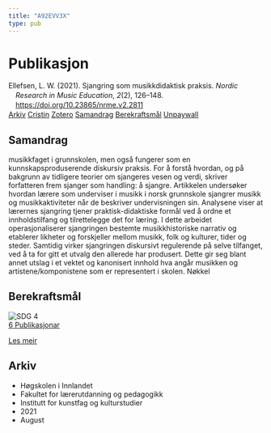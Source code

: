 ```yaml
---
title: "A92EVV3X"
type: pub
---
```

<h1>Publikasjon</h1>
<article id="csl-bib-container-A92EVV3X" class="csl-bib-container">
  <div class="csl-bib-body" style="line-height: 1.35; padding-left: 1em; text-indent:-1em;">
  <div class="csl-entry">Ellefsen, L. W. (2021). Sjangring som musikkdidaktisk praksis. <i>Nordic Research in Music Education</i>, <i>2</i>(2), 126&#x2013;148. <a href="https://doi.org/10.23865/nrme.v2.2811">https://doi.org/10.23865/nrme.v2.2811</a></div>
</div>
  <div class="csl-bib-buttons">
    <a href="#taxonomy-article-A92EVV3X" class="csl-bib-button">Arkiv</a>
    <a href="https://app.cristin.no/results/show.jsf?id=1929634" alt="Cristin URL" class="csl-bib-button">Cristin</a>
    <a href="http://zotero.org/groups/5402882/items/A92EVV3X" alt="Zotero URL" class="csl-bib-button">Zotero</a>
    <a href="#abstract-article-A92EVV3X" class="csl-bib-button">Samandrag</a>
    <a href="#sdg-article-A92EVV3X" class="csl-bib-button">Berekraftsmål</a>
    <a href="https://nrme.no/index.php/nrme/article/download/2811/6035" class="csl-bib-button">Unpaywall</a>
  </div>
  <div id="csl-bib-meta-container-A92EVV3X"></div>
</article>
<div id="csl-bib-meta-A92EVV3X" class="csl-bib-meta">
  <article id="abstract-article-A92EVV3X" class="abstract-article">
    <h1>Samandrag</h1>
    musikkfaget i grunnskolen, men også fungerer som en kunnskapsproduserende diskursiv praksis. For å forstå hvordan, og på bakgrunn av tidligere teorier om sjangeres vesen og verdi, skriver forfatteren frem sjanger som handling: å sjangre. Artikkelen undersøker hvordan lærere som underviser i musikk i norsk grunnskole sjangrer musikk og musikkaktiviteter når de beskriver undervisningen sin. Analysene viser at lærernes sjangring tjener praktisk-didaktiske formål ved å ordne et innholdstilfang og tilrettelegge det for læring. I dette arbeidet operasjonaliserer sjangringen bestemte musikkhistoriske narrativ og etablerer likheter og forskjeller mellom musikk, folk og kulturer, tider og steder. Samtidig virker sjangringen diskursivt regulerende på selve tilfanget, ved å ta for gitt et utvalg den allerede har produsert. Dette gir seg blant annet utslag i et vektet og kanonisert innhold hva angår musikken og artistene/komponistene som er representert i skolen. Nøkkel
  </article>
  <article id="sdg-article-A92EVV3X" class="sdg-article">
    <h1>Berekraftsmål</h1>
    <div class="sdg-container"><div id="sdg4" class="sdg"> <img src="{{< params subfolder >}}images/sdg/sdg04_no.png" class="image" alt="SDG 4"> <div class="sdg-overlay"> <a href="{{< params subfolder >}}no/archive/?sdg=4#archive" class="sdg-publication-count"><span>6</span> Publikasjonar</a> <p><a href="NA" class="sdg-read-more">Les meir</a></p> </div> </div></div>
  </article>
  <article id="taxonomy-article-A92EVV3X" class="taxonomy-article">
    <h1>Arkiv</h1>
    <ul>
      <li>Høgskolen i Innlandet</li>
      <li>Fakultet for lærerutdanning og pedagogikk</li>
      <li>Institutt for kunstfag og kulturstudier</li>
      <li>2021</li>
      <li>August</li>
    </ul>
  </article>
</div>
